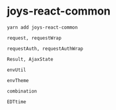# joys-react-common

```
yarn add joys-react-common
```

```
request, requestWrap

requestAuth, requestAuthWrap

Result, AjaxState

envUtil

envTheme

combination

EDTtime
```
